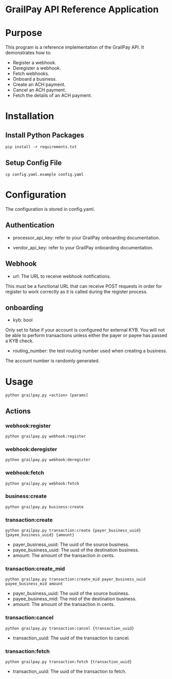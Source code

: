 # GrailPay API Reference Application

# Purpose

This program is a reference implementation of the GrailPay API. It demonstrates how to:

* Register a webhook.
* Deregister a webhook.
* Fetch webhooks.
* Onboard a business.
* Create an ACH payment.
* Cancel an ACH payment.
* Fetch the details of an ACH payment.


# Installation
## Install Python Packages
    pip install -r requirements.txt

## Setup Config File
    cp config.yaml.example config.yaml

# Configuration

The configuration is stored in config.yaml.

## Authentication

* processor_api_key: refer to your GrailPay onboarding documentation.

* vendor_api_key: refer to your GrailPay onboarding documentation.

## Webhook

* url: The URL to receive webhook notifications.


This must be a functional URL that can receive POST requests in order for register to work correctly as it is called during the register process.

## onboarding

* kyb: bool

Only set to false if your account is configured for external KYB.
You will not be able to perform transactions unless either the payer or payee has passed a KYB check.

* routing_number: the test routing number used when creating a business. 

The account number is randomly generated.

# Usage

    python grailpay.py <action> [params]
    
## Actions

### webhook:register

    python grailpay.py webhook:register

### webhook:deregister

    python grailpay.py webhook:deregister

### webhook:fetch
    
    python grailpay.py webhook:fetch

### business:create
    
    python grailpay.py business:create

### transaction:create
    python grailpay.py transaction:create {payer_business_uuid} {payee_business_uuid} {amount}

* payer_business_uuid: The uuid of the source business.
* payee_business_uuid: The uuid of the destination business.
* amount: The amount of the transaction in cents.

### transaction:create_mid
    
    python grailpay.py transaction:create_mid payer_business_uuid payee_business_mid amount

* payer_business_uuid: The uuid of the source business.
* payee_business_mid: The mid of the destination business.
* amount: The amount of the transaction in cents.


### transaction:cancel
        
    python grailpay.py transaction:cancel {transaction_uuid}

* transaction_uuid: The uuid of the transaction to cancel.

### transaction:fetch
            
    python grailpay.py transaction:fetch {transaction_uuid}

* transaction_uuid: The uuid of the transaction to fetch.



